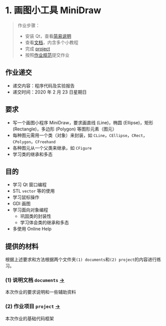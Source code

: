 # 1. 画图小工具 MiniDraw

> 作业步骤：
> - 安装 Qt，查看[简易说明](../../Softwares/Qt.md) 
> - 查看[文档](documents/)，内含多个小教程
> - 完成 [project](project/) 
> - 按照[作业规范](../README.md)提交作业

## 作业递交

- 递交内容：程序代码及实验报告 
- 递交时间：2020 年 2 月 23 日星期日

## 要求

- 写一个画图小程序 MiniDraw，要求画直线 (Line)，椭圆 (Ellipse)，矩形 (Rectangle)，多边形 (Polygon) 等图形元素（图元）
- 每种图元需用一个类（对象）来封装，如 `CLine`，`CEllipse`，`CRect`，`CPolygon`，`CFreehand` 
- 各种图元从一个父类来继承，如 `CFigure` 
- 学习类的继承和多态

## 目的

- 学习 Qt 窗口编程
- STL `vector` 等的使用
- 学习鼠标操作
- GDI 画图
- 学习面向对象编程
  - 巩固类的封装性
  - 学习体会类的继承和多态
- 多使用 Online Help

## 提供的材料

根据上述要求和方法根据两个文件夹`(1) documents`和`(2) project`的内容进行练习。

### (1) 说明文档 `documents` [->](documents/) 

本次作业的要求说明和一些辅助资料

### (2) 作业项目 `project` [->](project/) 

本次作业的基础代码框架

